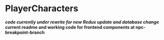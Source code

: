 # PlayerCharacters
 **_code currently under rewrite for new Redux update and database change_**   
 **current readme and working code for frontend components at npc-breakpoint-branch**
